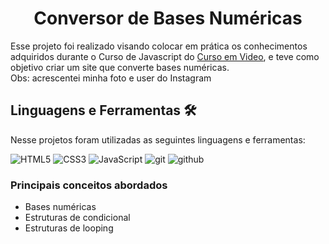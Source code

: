 <!--Apresentação do projeto-->

<h1 align="center">Conversor de Bases Numéricas </h1>
<p>
  Esse projeto foi realizado visando colocar em prática os conhecimentos adquiridos durante o Curso de Javascript do <a href="https://www.cursoemvideo.com/">Curso em Video</a>, e teve como objetivo criar um site que converte bases numéricas. <br>
  Obs: acrescentei minha foto e user do Instagram
</p>

<!--Linguagens e Ferramentes utilizadas-->

<h2>Linguagens e Ferramentas 🛠️</h2>
<p>
  Nesse projetos foram utilizadas as seguintes linguagens e ferramentas:
  <p>
      <img src="https://img.shields.io/badge/html%205-grey?style=for-the-badge&amp;logo=html5&amp;logoColor=white&amp;labelColor=8E2DE2" alt="HTML5">
      <img src="https://img.shields.io/badge/css%203-grey?style=for-the-badge&amp;logo=css3&amp;logoColor=white&amp;labelColor=8E2DE2" alt="CSS3">
      <img src="https://img.shields.io/badge/-JavaScript-grey?style=for-the-badge&amp;logo=javascript&amp;logoColor=white&amp;labelColor=8E2DE2" alt="JavaScript">
      <img src="https://img.shields.io/badge/-git-grey?style=for-the-badge&amp;logo=git&amp;logoColor=white&amp;labelColor=8E2DE2" alt="git">
      <img src="https://img.shields.io/badge/-github-grey?style=for-the-badge&amp;logo=github&amp;logoColor=white&amp;labelColor=8E2DE2" alt="github">
  </p>
</p>

<!--Conceitos Aprendidos-->
<h3>Principais conceitos abordados</h3>
<p>
    <ul>
        <li>Bases numéricas
        <li>Estruturas de condicional
        <li>Estruturas de looping
    </ul>
</p>


